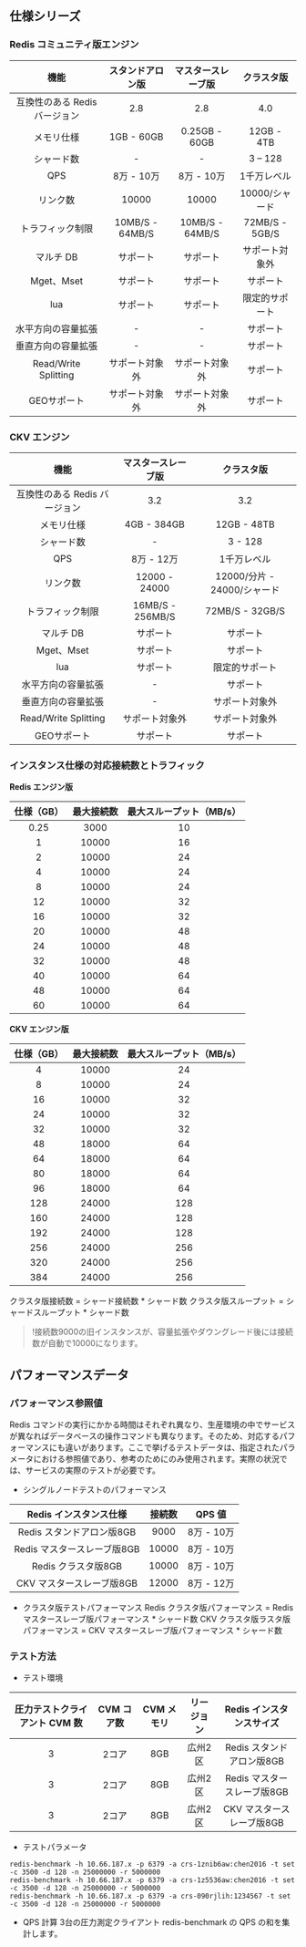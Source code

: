 ﻿## 仕様シリーズ
### Redis コミュニティ版エンジン

機能        |  スタンドアロン版 | マスタースレーブ版         | クラスタ版           |  
|:-------------: | :---------: |:-----------:| :----------: | 
| 互換性のある Redis バージョン | 2.8       | 2.8         | 4.0        |
| メモリ仕様          | 1GB - 60GB  | 0.25GB - 60GB | 12GB - 4TB |
| シャード数        | -         | -           | 3 – 128    | 
| QPS           | 8万 - 10万     | 8万 - 10万       | 1千万レベル     | 
| リンク数           |   10000   | 10000       | 10000/シャード     | 
| トラフィック制限           |  10MB/S - 64MB/S   | 10MB/S - 64MB/S       | 72MB/S - 5GB/S     | 
|マルチ DB       |          サポート           |      サポート        |      サポート対象外      |
|Mget、Mset |         サポート           |        サポート       |       サポート        |
|lua           |             サポート         |       サポート         |     限定的サポート    |
|水平方向の容量拡張|           -          |    -      |       サポート      |
|垂直方向の容量拡張|             -         |     -       |       サポート       |
|Read/Write Splitting|        サポート対象外               |    サポート対象外      |      サポート      |
|GEOサポート|          サポート対象外             |    サポート対象外      |     サポート      |

### CKV エンジン

|機能        | マスタースレーブ版 | クラスタ版        |   
| :-------------: | :---------: | :-----------: | 
| 互換性のある Redis バージョン | 3.2       | 3.2         |
| メモリ仕様          | 4GB - 384GB | 12GB - 48TB |
| シャード数        | -         | 3 - 128     |
| QPS           |  8万 - 12万    | 1千万レベル      |
| リンク数           |  12000 - 24000    | 12000/分片 - 24000/シャード      |
| トラフィック制限           |  16MB/S - 256MB/S    | 72MB/S - 32GB/S      |
|マルチ DB       |      サポート        |       サポート        |
|Mget、Mset |     サポート     |      サポート      |
|lua          |      サポート     |     限定的サポート     |
|水平方向の容量拡張|    -      |       サポート       |
|垂直方向の容量拡張|    -       |    サポート対象外      |
|Read/Write Splitting|    サポート対象外      |    サポート対象外      |
|GEOサポート|      サポート      |     サポート     |



### インスタンス仕様の対応接続数とトラフィック
**Redis エンジン版**

| 仕様（GB） | 最大接続数 | 最大スループット（MB/s） |
|  :----------: |  :----------: |  :-------------------: |
| 0.25          | 3000       | 10                  |
| 1          | 10000       | 16                  |
| 2          | 10000       | 24                  | 
| 4          | 10000       | 24                  |
| 8          | 10000       | 24                  |
| 12         | 10000       | 32                  | 
| 16         | 10000       | 32                  | 
| 20         | 10000       | 48                  |
| 24         | 10000       | 48                  | 
| 32         | 10000       | 48                  | 
| 40         | 10000       | 64                  | 
| 48         | 10000       | 64                  | 
| 60         | 10000       | 64                  | 

**CKV エンジン版**

| 仕様（GB） | 最大接続数 | 最大スループット（MB/s） | 
|  :----------: |  :----------: |  :-------------------: |
| 4          | 10000       | 24                  |
| 8          | 10000       | 24                  |
| 16         | 10000       | 32                  | 
| 24         | 10000       | 32                  | 
| 32         | 10000       | 32                  | 
| 48         | 18000      | 64                  | 
| 64         | 18000      | 64                  | 
| 80         | 18000      | 64                  |
| 96         | 18000      | 64                  | 
| 128        | 24000      | 128                 | 
| 160        | 24000      | 128                 | 
| 192        | 24000      | 128                 | 
| 256        | 24000      | 256                 | 
| 320        | 24000      | 256                 | 
| 384        | 24000      | 256                 | 

クラスタ版接続数 = シャード接続数 * シャード数
クラスタ版スループット = シャードスループット * シャード数
>!接続数9000の旧インスタンスが、容量拡張やダウングレード後には接続数が自動で10000になります。

## パフォーマンスデータ
### パフォーマンス参照値
Redis コマンドの実行にかかる時間はそれぞれ異なり、生産環境の中でサービスが異なればデータベースの操作コマンドも異なります。そのため、対応するパフォーマンスにも違いがあります。ここで挙げるテストデータは、指定されたパラメータにおける参照値であり、参考のためにのみ使用されます。実際の状況では、サービスの実際のテストが必要です。

 - シングルノードテストのパフォーマンス
  
|  Redis インスタンス仕様 | 接続数 | QPS 値 |
|:---------:|:---------:|:--------:|
| Redis スタンドアロン版8GB | 9000 | 8万 - 10万 |
| Redis マスタースレーブ版8GB | 10000 | 8万 - 10万 |
| Redis クラスタ版8GB | 10000 | 8万 - 10万 |
| CKV マスタースレーブ版8GB|  12000    |   8万 - 12万  |

 
 - クラスタ版テストパフォーマンス
   Redis クラスタ版パフォーマンス = Redis マスタースレーブ版パフォーマンス * シャード数
   CKV クラスタ版ラスタ版パフォーマンス = CKV マスタースレーブ版パフォーマンス * シャード数


### テスト方法

 - テスト環境
 
| 圧力テストクライアント CVM 数 | CVM コア数 | CVM メモリ | リージョン | Redis インスタンスサイズ |
|:---------:|:---------:|:---------:|:---------:|:---------:|
| 3 | 2コア |8GB | 広州2区 |Redis スタンドアロン版8GB | 
| 3 | 2コア |8GB | 広州2区 |Redis マスタースレーブ版8GB | 
| 3 | 2コア |8GB | 広州2区 |CKV マスタースレーブ版8GB |


 - テストパラメータ
 ```
redis-benchmark -h 10.66.187.x -p 6379 -a crs-1znib6aw:chen2016 -t set -c 3500 -d 128 -n 25000000 -r 5000000
redis-benchmark -h 10.66.187.x -p 6379 -a crs-1z5536aw:chen2016 -t set -c 3500 -d 128 -n 25000000 -r 5000000
redis-benchmark -h 10.66.187.x -p 6379 -a crs-090rjlih:1234567 -t set -c 3500 -d 128 -n 25000000 -r 5000000
```
 - QPS 計算
3台の圧力測定クライアント redis-benchmark の QPS の和を集計します。


